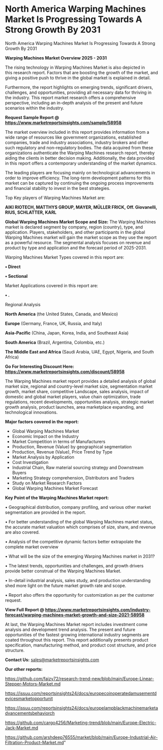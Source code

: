 # North America Warping Machines Market Is Progressing Towards A Strong Growth By 2031
North America Warping Machines Market Is Progressing Towards A Strong Growth By 2031

<Strong> Warping Machines Market Overview 2025 - 2031</strong>

The rising technology in Warping Machines Market is also depicted in this research report. Factors that are boosting the growth of the market, and giving a positive push to thrive in the global market is explained in detail.

Furthermore, the report highlights on emerging trends, significant drivers, challenges, and opportunities, providing all necessary data for thriving in the industry. This report market research offers a comprehensive perspective, including an in-depth analysis of the present and future scenarios within the industry.

<strong>Request Sample Report @ <a href=https://www.marketreportsinsights.com/sample/58958>https://www.marketreportsinsights.com/sample/58958</a></strong>

The market overview included in this report provides information from a wide range of resources like government organizations, established companies, trade and industry associations, industry brokers and other such regulatory and non-regulatory bodies. The data acquired from these organizations authenticate the Warping Machines research report, thereby aiding the clients in better decision making. Additionally, the data provided in this report offers a contemporary understanding of the market dynamics.

The leading players are focusing mainly on technological advancements in order to improve efficiency. The long-term development patterns for this market can be captured by continuing the ongoing process improvements and financial stability to invest in the best strategies.

Top Key players of Warping Machines Market are:

<strong>AIKI RIOTECH, MATTHYS GROUP, MAYER, MÜLLER FRICK, Off. Giovanelli, RIUS, SCHLATTER, KARL</strong>

<strong><b>Global Warping Machines Market Scope and Size:</b></strong>
The Warping Machines market is declared segment by company, region (country), type, and application. Players, stakeholders, and other participants in the global Warping Machines market will gain the market scope as they use the report as a powerful resource. The segmental analysis focuses on revenue and product by type and application and the forecast period of 2025-2031.

Warping Machines Market Types covered in this report are:

<strong>• Direct

• Sectional</strong>

Market Applications covered in this report are:

<strong>• .</strong> 

Regional Analysis

<strong>North America</strong> (the United States, Canada, and Mexico)

<strong>Europe</strong> (Germany, France, UK, Russia, and Italy)

<strong>Asia-Pacific</strong> (China, Japan, Korea, India, and Southeast Asia)

<strong>South America</strong> (Brazil, Argentina, Colombia, etc.)

<strong>The Middle East and Africa</strong> (Saudi Arabia, UAE, Egypt, Nigeria, and South Africa)

<strong>Go For Interesting Discount Here: <a href=https://www.marketreportsinsights.com/discount/58958>https://www.marketreportsinsights.com/discount/58958</a></strong>

The Warping Machines market report provides a detailed analysis of global market size, regional and country-level market size, segmentation market growth, market share, competitive Landscape, sales analysis, impact of domestic and global market players, value chain optimization, trade regulations, recent developments, opportunities analysis, strategic market growth analysis, product launches, area marketplace expanding, and technological innovations.

<strong><b>Major factors covered in the report:</b></strong>
<ul>
  <li>Global Warping Machines Market </li>
  <li>Economic Impact on the Industry</li>
  <li>Market Competition in terms of Manufacturers</li>
  <li>Production, Revenue (Value) by geographical segmentation</li>
  <li>Production, Revenue (Value), Price Trend by Type</li>
  <li>Market Analysis by Application</li>
  <li>Cost Investigation</li>
  <li>Industrial Chain, Raw material sourcing strategy and Downstream Buyers</li>
  <li>Marketing Strategy comprehension, Distributors and Traders</li>
  <li>Study on Market Research Factors</li>
  <li>Global Warping Machines Market Forecast</li>
</ul>

<strong><b>Key Point of the Warping Machines Market report:</b></strong>

• Geographical distribution, company profiling, and various other market segmentation are provided in the report.

• For better understanding of the global Warping Machines market status, the accurate market valuation which comprises of size, share, and revenue are also covered.

• Analysis of the competitive dynamic factors better extrapolate the complete market overview

• What will be the size of the emerging Warping Machines market in 2031?

• The latest trends, opportunities and challenges, and growth drivers provide better construal of the Warping Machines Market.

• In-detail industrial analysis, sales study, and production understanding shed more light on the future market growth rate and scope.

• Report also offers the opportunity for customization as per the customer request.

<strong><b>View Full Report @ <a href=https://www.marketreportsinsights.com/industry-forecast/warping-machines-market-growth-and-size-2021-58958>https://www.marketreportsinsights.com/industry-forecast/warping-machines-market-growth-and-size-2021-58958</a></b></strong>


At last, the Warping Machines Market report includes investment come analysis and development trend analysis. The present and future opportunities of the fastest growing international industry segments are coated throughout this report. This report additionally presents product specification, manufacturing method, and product cost structure, and price structure.

<strong>Contact Us:</strong>
sales@marketreportsinsights.com

<strong>Our other reports:</strong>

<a href=https://github.com/faizy72/research-trend-new/blob/main/Europe-Linear-Stepper-Motors-Market.md>https://github.com/faizy72/research-trend-new/blob/main/Europe-Linear-Stepper-Motors-Market.md</a>

<a href=https://issuu.com/reportsinsights24/docs/europecoinoperatedamusementdevicesmarketopportunit>https://issuu.com/reportsinsights24/docs/europecoinoperatedamusementdevicesmarketopportunit</a>

<a href=https://issuu.com/reportsinsights24/docs/europelampblackmachinemarketadvancementsbehaviorch>https://issuu.com/reportsinsights24/docs/europelampblackmachinemarketadvancementsbehaviorch</a>

<a href=https://github.com/cargo4256/Marketing-trend/blob/main/Europe-Electric-Jack-Market.md>https://github.com/cargo4256/Marketing-trend/blob/main/Europe-Electric-Jack-Market.md</a>

<a href=https://github.com/arshdeep76555/market/blob/main/Europe-Industrial-Air-Filtration-Product-Market.md>https://github.com/arshdeep76555/market/blob/main/Europe-Industrial-Air-Filtration-Product-Market.md</a>"
